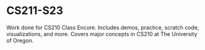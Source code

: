 # CS211-S23
 
Work done for CS210 Class Encore. Includes demos, practice, scratch code, visualizations, and more. Covers major concepts in CS210 at The University of Oregon.
